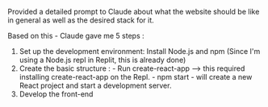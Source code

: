 Provided a detailed prompt to Claude about what the website should be like in general as well as the desired stack for it. 

Based on this - Claude gave me 5 steps : 
1. Set up the development environment:  Install Node.js and npm (Since I'm using a Node.js repl in Replit, this is already done)
2. Create the basic structure : 
        - Run create-react-app --> this required installing create-react-app on the Repl. 
        - npm start - will create a new React project and start a development server. 
3. Develop the front-end